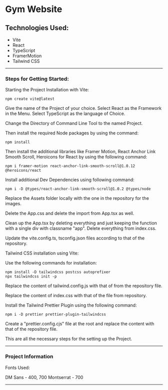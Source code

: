 # Gym Website

## Technologies Used:
- Vite
- React
- TypeScript
- FramerMotion
- Tailwind CSS

---

### Steps for Getting Started:

Starting the Project Installation with Vite:

```
npm create vite@latest
```

Give the name of the Project of your choice.
Select React as the Framework in the Menu.
Select TypeScript as the language of Choice.

Change the Directory of Command Line Tool to the named Project.

Then install the required Node packages by using the command:

```
npm install
```

Then install the additional libraries like Framer Motion, React Anchor Link Smooth Scroll, Heroicons for React by using the following command:

```
npm i framer-motion react-anchor-link-smooth-scroll@1.0.12 @heroicons/react
```

Install additional Dev Dependencies using following command:

```
npm i -D @types/react-anchor-link-smooth-scroll@1.0.2 @types/node
```

Replace the Assets folder locally with the one in the repository for the images.

Delete the App.css and delete the import from App.tsx as well.

Clean up the App.tsx by deleting everything and just keeping the function with a single div with classname "app".
Delete everything from index.css.

Update the vite.config.ts, tsconfig.json files according to that of the repository.

Tailwind CSS installation using Vite:

Use the following commands for installation:

```
npm install -D tailwindcss postcss autoprefixer
npx tailwindcss init -p
```

Replace the content of tailwind.config.js with that of from the repository file.

Replace the content of index.css with that of the file from repository.

Install the Tailwind Prettier Plugin using the following command:

```
npm i -D prettier prettier-plugin-tailwindcss
```

Create a "prettier.config.cjs" file at the root and replace the content with that of the repository file.

This are all the necessary steps for the setting up the Project.

---

### Project Information

Fonts Used:

DM Sans - 400, 700
Montserrat - 700

---